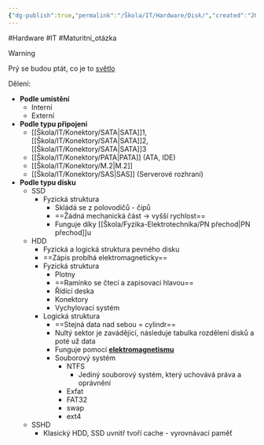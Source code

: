 ```yaml
---
{"dg-publish":true,"permalink":"/Škola/IT/Hardware/Disk/","created":"2024-02-05T19:24:38.985+01:00","updated":"2024-03-13T18:15:13.821+01:00"}
---
```


#Hardware #IT #Maturitní_otázka 
> [!Warning]
> Prý se budou ptát, co je to [světlo](Světlo.md)

Dělení:
- **Podle umístění**
	- Interní
	- Externí
- **Podle typu připojení**
	- [[Škola/IT/Konektory/SATA\|SATA]]1, [[Škola/IT/Konektory/SATA\|SATA]]2, [[Škola/IT/Konektory/SATA\|SATA]]3
	- [[Škola/IT/Konektory/PATA\|PATA]] (ATA, IDE)
	- [[Škola/IT/Konektory/M.2\|M.2]]
	- [[Škola/IT/Konektory/SAS\|SAS]] (Serverové rozhraní)
- **Podle typu disku**
	- SSD
		- Fyzická struktura
			- Skládá se z polovodičů - čipů
			- ==Žádná mechanická část -> vyšší rychlost==
			- Funguje díky [[Škola/Fyzika-Elektrotechnika/PN přechod\|PN přechod]]u
	- HDD
		- Fyzická a logická struktura pevného disku
		- ==Zápis probíhá elektromagneticky==
		- Fyzická struktura
			- Plotny
			- ==Ramínko se čtecí a zapisovací hlavou==
			- Řídící deska
			- Konektory
			- Vychylovací systém
		- Logická struktura
			- ==Stejná data nad sebou = cylindr==
			- Nultý sektor je zavádějící, následuje tabulka rozdělení disků a poté už data
			- Funguje pomocí **[elektromagnetismu](Elektromagnetismus.md)**
			- Souborový systém 
				- NTFS 
					- Jediný souborový systém, který uchovává práva a oprávnění
				- Exfat
				- FAT32
				- swap
				- ext4
	- SSHD
		- Klasický HDD, SSD uvnitř tvoří cache - vyrovnávací paměť